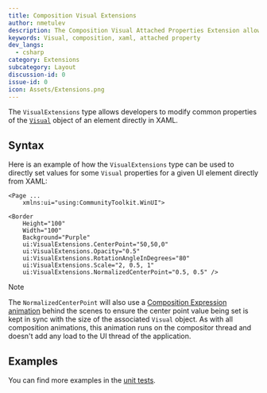 ```yaml
---
title: Composition Visual Extensions
author: nmetulev
description: The Composition Visual Attached Properties Extension allow Composition Visual Properties to be modified directly in XAML
keywords: Visual, composition, xaml, attached property
dev_langs:
  - csharp
category: Extensions
subcategory: Layout
discussion-id: 0
issue-id: 0
icon: Assets/Extensions.png
---
```


The `VisualExtensions` type allows developers to modify common properties of the [`Visual`](https://learn.microsoft.com/uwp/api/Windows.UI.Composition.Visual) object of an element directly in XAML.

## Syntax

Here is an example of how the `VisualExtensions` type can be used to directly set values for some `Visual` properties for a given UI element directly from XAML:

```xaml
<Page ...
    xmlns:ui="using:CommunityToolkit.WinUI">

<Border
    Height="100"
    Width="100"
    Background="Purple"
    ui:VisualExtensions.CenterPoint="50,50,0"
    ui:VisualExtensions.Opacity="0.5"
    ui:VisualExtensions.RotationAngleInDegrees="80"
    ui:VisualExtensions.Scale="2, 0.5, 1"
    ui:VisualExtensions.NormalizedCenterPoint="0.5, 0.5" />
```

> [!NOTE]
> The `NormalizedCenterPoint` will also use a [Composition Expression animation](https://learn.microsoft.com/uwp/api/windows.ui.composition.expressionanimation) behind the scenes to ensure the center point value being set is kept in sync with the size of the associated `Visual` object. As with all composition animations, this animation runs on the compositor thread and doesn't add any load to the UI thread of the application.

## Examples

You can find more examples in the [unit tests](https://github.com/windows-toolkit/WindowsCommunityToolkit/tree/rel/7.1.0/UnitTests).

